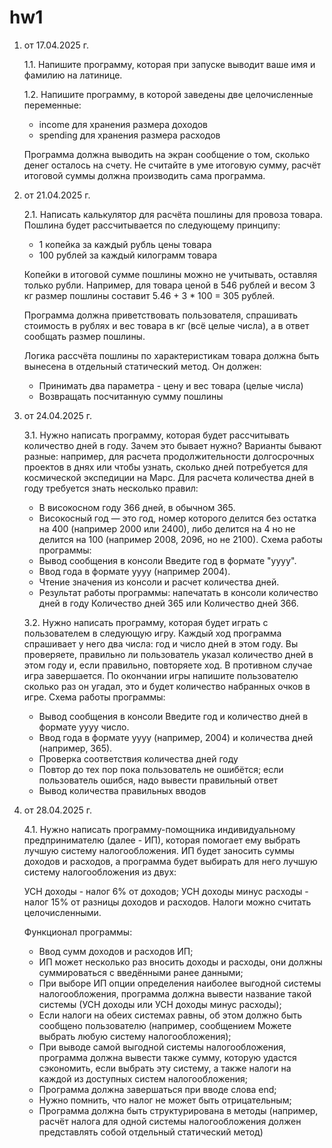 # hw1
1. от 17.04.2025 г. 

   1.1. Напишите программу, которая при запуске выводит ваше имя и фамилию на латинице.

   1.2. Напишите программу, в которой заведены две целочисленные переменные:
   - income для хранения размера доходов
   - spending для хранения размера расходов
   
   Программа должна выводить на экран сообщение о том, сколько денег осталось на счету. Не считайте в уме итоговую сумму, расчёт итоговой суммы должна производить сама программа.

2. от 21.04.2025 г.

   2.1. Написать калькулятор для расчёта пошлины для провоза товара. Пошлина будет рассчитывается по следующему принципу:
   - 1 копейка за каждый рубль цены товара
   - 100 рублей за каждый килограмм товара
   
   Копейки в итоговой сумме пошлины можно не учитывать, оставляя только рубли. Например, для товара ценой в 546 рублей и весом 3 кг размер пошлины составит 5.46 + 3 * 100 = 305 рублей.

   Программа должна приветствовать пользователя, спрашивать стоимость в рублях и вес товара в кг (всё целые числа), а в ответ сообщать размер пошлины.

   Логика рассчёта пошлины по характеристикам товара должна быть вынесена в отдельный статический метод. Он должен:
   - Принимать два параметра - цену и вес товара (целые числа)
   - Возвращать посчитанную сумму пошлины

3. от 24.04.2025 г.

   3.1. Нужно написать программу, которая будет рассчитывать количество дней в году. Зачем это бывает нужно? Варианты бывают разные: например, для расчета продолжительности долгосрочных проектов в днях или чтобы узнать, сколько дней потребуется для космической экспедиции на Марс.      Для расчета количества дней в году требуется знать несколько правил:
   - В високосном году 366 дней, в обычном 365.
   - Високосный год — это год, номер которого делится без остатка на 400 (например 2000 или 2400), либо делится на 4 но не делится на 100 (например 2008, 2096, но не 2100).
   Схема работы программы:
   - Вывод сообщения в консоли Введите год в формате "yyyy".
   - Ввод года в формате yyyy (например 2004).
   - Чтение значения из консоли и расчет количества дней.
   - Результат работы программы: напечатать в консоли количество дней в году Количество дней 365 или Количество дней 366.

   3.2. Нужно написать программу, которая будет играть с пользователем в следующую игру. Каждый ход программа спрашивает у него два числа: год и число дней в этом году. Вы проверяете, правильно ли пользователь указал количество дней в этом году и, если правильно, повторяете ход. В     противном случае игра завершается. По окончании игры напишите пользователю сколько раз он угадал, это и будет количество набранных очков в игре.
   Схема работы программы:
   - Вывод сообщения в консоли Введите год и количество дней в формате yyyy число.
   - Ввод года в формате yyyy (например, 2004) и количества дней (например, 365).
   - Проверка соответствия количества дней году
   - Повтор до тех пор пока пользователь не ошибётся; если пользователь ошибся, надо вывести правильный ответ
   - Вывод количества правильных вводов

4. от 28.04.2025 г.

   4.1. Нужно написать программу-помощника индивидуальному предпринимателю (далее - ИП), которая помогает ему выбрать лучшую систему налогообложения. ИП будет заносить суммы доходов и расходов, а программа будет выбирать для него лучшую систему налогообложения из двух:

   УСН доходы - налог 6% от доходов;
   УСН доходы минус расходы - налог 15% от разницы доходов и расходов.
   Налоги можно считать целочисленными.
   
   Функционал программы:
   - Ввод сумм доходов и расходов ИП;
   - ИП может несколько раз вносить доходы и расходы, они должны суммироваться с введёнными ранее данными;
   - При выборе ИП опции определения наиболее выгодной системы налогообложения, программа должна вывести название такой системы (УСН доходы или УСН доходы минус расходы);
   - Если налоги на обеих системах равны, об этом должно быть сообщено пользователю (например, сообщением Можете выбрать любую систему налогообложения);
   - При выводе самой выгодной системы налогообложения, программа должна вывести также сумму, которую удастся сэкономить, если выбрать эту систему, а также налоги на каждой из доступных систем налогообложения;
   - Программа должна завершаться при вводе слова end;
   - Нужно помнить, что налог не может быть отрицательным;
   - Программа должна быть структурирована в методы (например, расчёт налога для одной системы налогообложения должен представлять собой отдельный статический метод)
